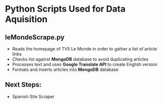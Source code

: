 # Python Scripts Used for Data Aquisition

## leMondeScrape.py
- Reads the homepage of TV5 Le Monde in order to gather a list of article links
- Checks list against **MongoDB** database to avoid duplicating articles
- Processes text and uses **Google Translate API** to create English version
- Formats and inserts articles into **MongoDB** database

## Next Steps:
- Spanish Site Scraper